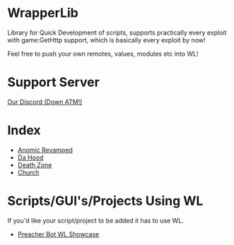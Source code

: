 <!-- #region // WrapperLib-->
# WrapperLib
Library for Quick Development of scripts, supports practically every exploit with game:GetHttp support, which is basically every exploit by now!

Feel free to push your own remotes, values, modules etc into WL!
<!-- #endregion -->

<!-- #region // Discord -->
# Support Server
[Our Discord (Down ATM!)](https://discord.com/)
<!-- #endregion -->

<!-- #region // Index-->
# Index
- [Anomic Revamped](games/anomic-revamp)
- [Da Hood](games/da-hood)
- [Death Zone](games/death-zone)
- [Church](games/church)
<!-- #endregion -->

<!-- #region // Projects -->
# Scripts/GUI's/Projects Using WL
If you'd like your script/project to be added it has to use WL. 

- [Preacher Bot WL Showcase](https://github.com/RobloxArchiver/PreacherBot)
<!-- #endregion -->
